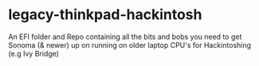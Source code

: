 # legacy-thinkpad-hackintosh
An EFI folder and Repo containing all the bits and bobs you need to get Sonoma (&amp; newer) up on running on older laptop CPU's for Hackintoshing (e.g Ivy Bridge)
